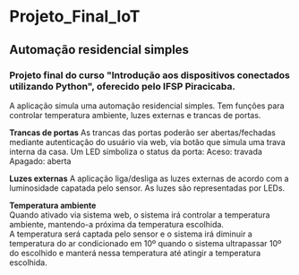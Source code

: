 # Projeto_Final_IoT
## Automação residencial simples

### Projeto final do curso "Introdução aos dispositivos conectados utilizando Python", oferecido pelo IFSP Piracicaba.<addr>
A aplicação simula uma automação residencial simples. Tem funções para controlar temperatura ambiente, luzes externas e trancas de portas.<addr>


__Trancas de portas__
As trancas das portas poderão ser abertas/fechadas mediante autenticação do usuário via web, via botão que simula uma trava interna da casa. Um LED simboliza o status da porta:<addr>
Aceso: travada<addr>
Apagado: aberta<addr>


__Luzes externas__<addr>
A aplicação liga/desliga as luzes externas de acordo com a luminosidade capatada pelo sensor. As luzes são representadas por LEDs.


<b>Temperatura ambiente</b><br>
Quando ativado via sistema web, o sistema irá controlar a temperatura ambiente, mantendo-a próxima da temperatura escolhida.<br>
A temperatura será captada pelo sensor e o sistema irá diminuir a temperatura do ar condicionado em  10º quando o sistema ultrapassar 10º do escolhido e manterá nessa temperatura até atingir a temperatura escolhida.

